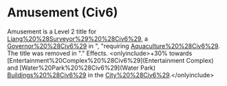 # Amusement (Civ6)

Amusement is a Level 2 title for [Liang%20%28Surveyor%29%20%28Civ6%29](Liang), a [Governor%20%28Civ6%29](Governor) in ", "requiring [Aquaculture%20%28Civ6%29](Aquaculture). The title was removed in "."
Effects.
&lt;onlyinclude&gt;+30% towards [Entertainment%20Complex%20%28Civ6%29](Entertainment Complex) and [Water%20Park%20%28Civ6%29](Water Park) [Buildings%20%28Civ6%29](buildings) in the [City%20%28Civ6%29](city).&lt;/onlyinclude&gt;